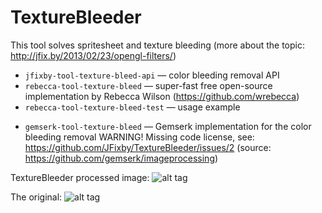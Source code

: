 # TextureBleeder
This tool solves spritesheet and texture bleeding
(more about the topic: http://jfix.by/2013/02/23/opengl-filters/)
+ `jfixby-tool-texture-bleed-api` — color bleeding removal API
+ `rebecca-tool-texture-bleed` — super-fast free open-source implementation by Rebecca Wilson (https://github.com/wrebecca)
+ `rebecca-tool-texture-bleed-test` — usage example
- `gemserk-tool-texture-bleed` — Gemserk implementation for the color bleeding removal WARNING! Missing code license, see: https://github.com/JFixby/TextureBleeder/issues/2 (source: https://github.com/gemserk/imageprocessing)

TextureBleeder processed image:
![alt tag](https://cloud.githubusercontent.com/assets/1580663/10712269/e9413c1a-7a95-11e5-9785-008e429a18da.png)

The original:
![alt tag](https://cloud.githubusercontent.com/assets/1580663/10712275/236b8b0c-7a96-11e5-9bec-e7ae4afc1b10.png)

